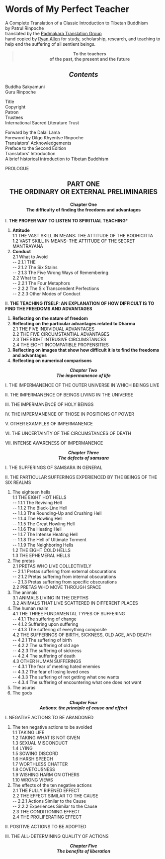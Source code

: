 # Words of My Perfect Teacher
A Complete Translation of a Classic Introduction to Tibetan Buddhism  
by Patrul Rinpoche  
translated by the [Padmakara Translation Group](https://www.shambhala.com/padmakara-translation-group-home/)   
hand copied by [Ryan Allen](https://github.com/ryanallen/words-of-my-perfect-teacher) for  study, scholarship, research, and teaching to help end the suffering of all sentient beings.  

**<blockquote align="center">To the teachers<br>of the past, the present and the future</blockquote>**
  
***<h2 align="center">Contents</h2>*** 
Buddha Sakyamuni  
Guru Rinpoche  

Title  
Copyright  
Patron  
Trustees  
International Sacred Literature Trust  

Forward by the Dalai Lama  
Foreword by Dilgo Khyentse Rinpoche  
Translators' Acknowledgements  
Preface to the Second Edition  
Translators' Introduction  
A brief historical introduction to Tibetan Buddhism  

PROLOGUE  

**<h2 align="center">PART ONE<br>THE ORDINARY OR EXTERNAL PRELIMINARIES</h2>**  

**<h4 align="center">Chapter One<br>The difficulty of finding the freedoms and advantages**</h4>  

I. **THE PROPER WAY TO LISTEN TO SPIRITUAL TEACHING***  
1. **Attitude**  
  1.1 THE VAST SKILL IN MEANS: THE ATTITUDE OF THE BODHICITTA  
  1.2 VAST SKILL IN MEANS: THE ATTITUDE OF THE SECRET MANTRAYANA  
2. **Conduct**  
  2.1 What to Avoid  
    -- 2.1.1 THE  
    -- 2.1.2 The Six Stains  
    -- 2.1.3 The Five Wrong Ways of Remembering  
  2.2 What to Do  
    -- 2.2.1 The Four Metaphors  
    -- 2.2.2 The Six Transcendent Perfections  
    -- 2.2.3 Other Modes of Conduct  

II. **THE TEACHING ITSELF: AN EXPLANATION OF HOW DIFFICULT IS TO FIND THE FREEDOMS AND ADVANTAGES**  
1. **Reflecting on the nature of freedom**  
2. **Reflecting on the particular advantages related to Dharma**  
  2.1 THE FIVE INDIVIDUAL ADVANTAGES  
  2.2 THE FIVE CIRCUMSTANTIAL ADVANTAGES  
  2.3 THE EIGHT INTRUSIVE CIRCUMSTANCES  
  2.4 THE EIGHT INCOMPATIBLE PROPENSITIES  
3. **Reflecting on images that show how difficult it is to find the freedoms and advantages**  
4. **Reflecting on numerical comparisons**  

***<p align="center">Chapter Two<br>The impermanence of life***</p>  

I. THE IMPERMANENCE OF THE OUTER UNIVERSE IN WHICH BEINGS LIVE  

II. THE IMPERMANENCE OF BEINGS LIVING IN THE UNIVERSE  

III. THE IMPERMANENCE OF HOLY BEINGS  

IV. THE IMPERMANENCE OF THOSE IN POSITIONS OF POWER

V. OTHER EXAMPLES OF IMPERMANENCE

VI. THE UNCERTAINTY OF THE CIRCUMSTANCES OF DEATH  

VII. INTENSE AWARENESS OF IMPERMANENCE  

***<p align="center">Chapter Three<br>The defects of samsara***</p>  

I. THE SUFFERINGS OF SAMSARA IN GENERAL  

II. THE PARTICULAR SUFFERINGS EXPERIENCED BY THE BEINGS OF THE SIX REALMS  
1. The eighteen hells  
  1.1 THE EIGHT HOT HELLS  
    -- 1.1.1 The Reviving Hell  
    -- 1.1.2 The Black-Line Hell  
    -- 1.1.3 The Rounding-Up and Crushing Hell  
    -- 1.1.4 The Howling Hell  
    -- 1.1.5 The Great Howling Hell  
    -- 1.1.6 The Heating Hell  
    -- 1.1.7 The Intense Heating Hell  
    -- 1.1.8 The Hell of Ultimate Torment  
    -- 1.1.9 The Neighboring Hells  
  1.2 THE EIGHT COLD HELLS  
  1.3 THE EPHEMERAL HELLS  
2. The pretas  
  2.1 PRETAS WHO LIVE COLLECTIVELY  
  -- 2.1.1 Pretas suffering from external obscurations  
  -- 2.1.2 Pretas suffering from internal obscurations  
  -- 2.1.3 Pretas suffering from specific obscurations  
  2.2 PRETAS WHO MOVE THROUGH SPACE  
3. The animals  
  3.1 ANIMALS LIVING IN THE DEPTHS  
  3.2 ANIMALS THAT LIVE SCATTERED IN DIFFERENT PLACES  
4. The human realm  
  4.1 THE THREE FUNDAMENTAL TYPES OF SUFFERING  
  -- 4.1.1 The suffering of change  
  -- 4.1.2 Suffering upon suffering  
  -- 4.1.3 The suffering of everything composite  
  4.2 THE SUFFERINGS OF BIRTH, SICKNESS, OLD AGE, AND DEATH  
  -- 4.2.1 The suffering of birth  
  -- 4.2.2 The suffering of old age  
  -- 4.2.3 The suffering of sickness  
  -- 4.2.4 The suffering of death  
  4.3 OTHER HUMAN SUFFERINGS  
  -- 4.3.1 The fear of meeting hated enemies  
  -- 4.3.2 The fear of losing loved ones  
  -- 4.3.3 The suffering of not getting what one wants  
  -- 4.3.4 The suffering of encountering what one does not want  
  5. The asuras  
  6. The gods  

***<p align="center">Chapter Four<br>Actions: the principle of cause and effect***</p>  

I. NEGATIVE ACTIONS TO BE ABANDONED  

1. The ten negative actions to be avoided  
  1.1 TAKING LIFE  
  1.2 TAKING WHAT IS NOT GIVEN  
  1.3 SEXUAL MISCONDUCT  
  1.4 LYING  
  1.5 SOWING DISCORD  
  1.6 HARSH SPEECH  
  1.7 WORTHLESS CHATTER  
  1.8 COVETOUSNESS  
  1.9 WISHING HARM ON OTHERS  
  1.10 WRONG VIEWS  
2. The effects of the ten negative actions  
  2.1 THE FULLY RIPENED EFFECT  
  2.2 THE EFFECT SIMILAR TO THE CAUSE  
  --  2.2.1 Actions Similar to the Cause  
  --  2.2.2 Experiences Similar to the Cause  
  2.3 THE CONDITIONING EFFECT  
  2.4 THE PROLIFERATING EFFECT  

  II. POSITIVE ACTIONS TO BE ADOPTED  
  
  III.  THE ALL-DETERMINING QUALITY OF ACTIONS  

  ***<p align="center">Chapter Five<br>The benefits of liberation***</p> 